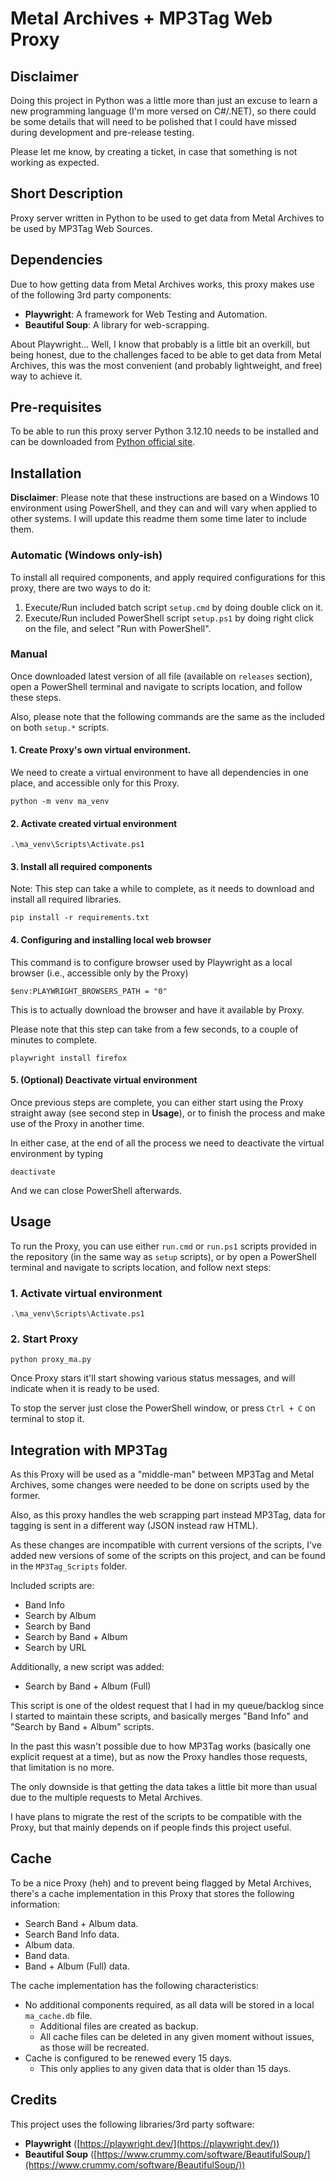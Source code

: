 # Metal Archives + MP3Tag Web Proxy

## Disclaimer

Doing this project in Python was a little more than just an excuse to learn a new programming language (I'm more versed on C#/.NET), so there could be some details that will need to be polished that I could have missed during development and pre-release testing.

Please let me know, by creating a ticket, in case that something is not working as expected.

## Short Description

Proxy server written in Python to be used to get data from Metal Archives to be used by MP3Tag Web Sources.

## Dependencies

Due to how getting data from Metal Archives works, this proxy makes use of the following 3rd party components:

- **Playwright**: A framework for Web Testing and Automation.
- **Beautiful Soup**: A library for web-scrapping.

About Playwright... Well, I know that probably is a little bit an overkill, but being honest, due to the challenges faced to be able to get data from Metal Archives, this was the most convenient (and probably lightweight, and free) way to achieve it.

## Pre-requisites

To be able to run this proxy server Python 3.12.10 needs to be installed and can be downloaded from [Python official site](https://www.python.org/downloads/release/python-31210/).

## Installation

**Disclaimer**: Please note that these instructions are based on a Windows 10 environment using PowerShell, and they can and will vary when applied to other systems. I will update this readme them some time later to include them.

### Automatic (Windows only-ish)

To install all required components, and apply required configurations for this proxy, there are two ways to do it:

1. Execute/Run included batch script `setup.cmd` by doing double click on it.
2. Execute/Run included PowerShell script `setup.ps1` by doing right click on the file, and select "Run with PowerShell".

### Manual

Once downloaded latest version of all file (available on `releases` section), open a PowerShell terminal and navigate to scripts location, and follow these steps.

Also, please note that the following commands are the same as the included on both `setup.*` scripts.

#### 1. Create Proxy's own virtual environment.

We need to create a virtual environment to have all dependencies in one place, and accessible only for this Proxy.

````
python -m venv ma_venv
````

#### 2. Activate created virtual environment

````
.\ma_venv\Scripts\Activate.ps1
````

#### 3. Install all required components

Note: This step can take a while to complete, as it needs to download and install all required libraries.

````
pip install -r requirements.txt
````

#### 4. Configuring and installing local web browser

This command is to configure browser used by Playwright as a local browser (i.e., accessible only by the Proxy)
````
$env:PLAYWRIGHT_BROWSERS_PATH = "0"
````

This is to actually download the browser and have it available by Proxy.

Please note that this step can take from a few seconds, to a couple of minutes to complete.

````
playwright install firefox
````

#### 5. (Optional) Deactivate virtual environment
Once previous steps are complete, you can either start using the Proxy straight away (see second step in **Usage**), or to finish the process and make use of the Proxy in another time.

In either case, at the end of all the process we need to deactivate the virtual environment by typing

````
deactivate
````

And we can close PowerShell afterwards.

## Usage

To run the Proxy, you can use either `run.cmd` or `run.ps1` scripts provided in the repository (in the same way as `setup` scripts), or by open a PowerShell terminal and navigate to scripts location, and follow next steps:

### 1. Activate virtual environment
````
.\ma_venv\Scripts\Activate.ps1
````
### 2. Start Proxy
````
python proxy_ma.py
````

Once Proxy stars it'll start showing various status messages, and will indicate when it is ready to be used.

To stop the server just close the PowerShell window, or press `Ctrl + C` on terminal to stop it.

## Integration with MP3Tag

As this Proxy will be used as a "middle-man" between MP3Tag and Metal Archives, some changes were needed to be done on scripts used by the former.

Also, as this proxy handles the web scrapping part instead MP3Tag, data for tagging is sent in a different way (JSON instead raw HTML).

As these changes are incompatible with current versions of the scripts, I've added new versions of some of the scripts on this project, and can be found in the `MP3Tag_Scripts` folder.

Included scripts are:

* Band Info
* Search by Album
* Search by Band
* Search by Band + Album
* Search by URL

Additionally, a new script was added:

* Search by Band + Album (Full)

This script is one of the oldest request that I had in my queue/backlog since I started to maintain these scripts, and basically merges "Band Info" and "Search by Band + Album" scripts.

In the past this wasn't possible due to how MP3Tag works (basically one explicit request at a time), but as now the Proxy handles those requests, that limitation is no more.

The only downside is that getting the data takes a little bit more than usual due to the multiple requests to Metal Archives.

I have plans to migrate the rest of the scripts to be compatible with the Proxy, but that mainly depends on if people finds this project useful.

## Cache

To be a nice Proxy (heh) and to prevent being flagged by Metal Archives, there's a cache implementation in this Proxy that stores the following information:

* Search Band + Album data.
* Search Band Info data.
* Album data.
* Band data.
* Band + Album (Full) data.

The cache implementation has the following characteristics:

* No additional components required, as all data will be stored in a local `ma_cache.db` file.
    * Additional files are created as backup.
    * All cache files can be deleted in any given moment without issues, as those will be recreated.
* Cache is configured to be renewed every 15 days.
    * This only applies to any given data that is older than 15 days.

## Credits

This project uses the following libraries/3rd party software:

* **Playwright** ([https://playwright.dev/](https://playwright.dev/))
* **Beautiful Soup** ([https://www.crummy.com/software/BeautifulSoup/](https://www.crummy.com/software/BeautifulSoup/))